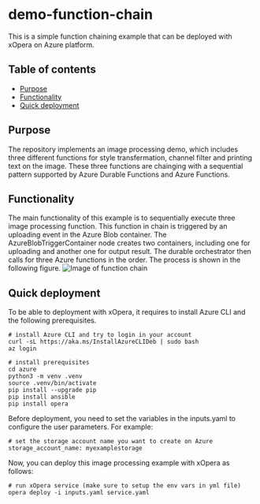 # demo-function-chain
This is a simple function chaining example that can be deployed with xOpera on Azure platform.
## Table of contents
- [Purpose](##Purpose)
- [Functionality](#heading-1)
- [Quick deployment](#heading-2)
## Purpose
The repository implements an image processing demo, which includes three different functions for style transfermation, channel filter and printing text on the image. These three functions are chainging with a sequential pattern supported by Azure Durable Functions and Azure Functions. 
## Functionality
The main functionality of this example is to sequentially execute three image processing function. This function in chain is triggered by an uploading event in the Azure Blob container. The AzureBlobTriggerContainer node creates two containers, including one for uploading and another one for output result. The durable orchestrator then calls for three Azure functions in the order. The process is shown in the following figure.
![Image of function chain](https://github.com/radon-h2020/demo-function-chain/function-chain.png)

## Quick deployment
To be able to deployment with xOpera, it requires to install Azure CLI and the following prerequisites.

```
# install Azure CLI and try to login in your account
curl -sL https://aka.ms/InstallAzureCLIDeb | sudo bash
az login

# install prerequisites
cd azure
python3 -m venv .venv
source .venv/bin/activate
pip install --upgrade pip
pip install ansible
pip install opera
```
Before deployment, you need to set the variables in the inputs.yaml to configure the user parameters. For example:
```
# set the storage account name you want to create on Azure
storage_account_name: myexamplestorage
```
Now, you can deploy this image processing example with xOpera as follows: 
```
# run xOpera service (make sure to setup the env vars in yml file)
opera deploy -i inputs.yaml service.yaml
```
